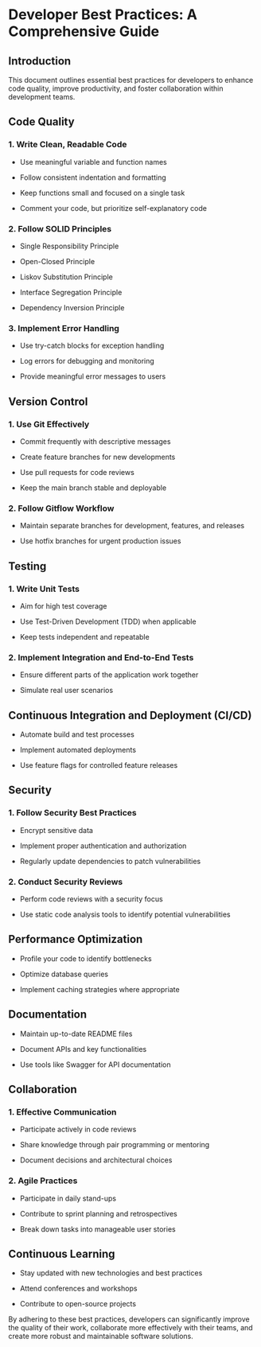 # Developer Best Practices: A Comprehensive Guide

## Introduction

This document outlines essential best practices for developers to enhance code quality, improve productivity, and foster collaboration within development teams.

## Code Quality

### 1. Write Clean, Readable Code

* Use meaningful variable and function names

* Follow consistent indentation and formatting

* Keep functions small and focused on a single task

* Comment your code, but prioritize self-explanatory code

### 2. Follow SOLID Principles

* Single Responsibility Principle

* Open-Closed Principle

* Liskov Substitution Principle

* Interface Segregation Principle

* Dependency Inversion Principle

### 3. Implement Error Handling

* Use try-catch blocks for exception handling

* Log errors for debugging and monitoring

* Provide meaningful error messages to users

## Version Control

### 1. Use Git Effectively

* Commit frequently with descriptive messages

* Create feature branches for new developments

* Use pull requests for code reviews

* Keep the main branch stable and deployable

### 2. Follow Gitflow Workflow

* Maintain separate branches for development, features, and releases

* Use hotfix branches for urgent production issues

## Testing

### 1. Write Unit Tests

* Aim for high test coverage

* Use Test-Driven Development (TDD) when applicable

* Keep tests independent and repeatable

### 2. Implement Integration and End-to-End Tests

* Ensure different parts of the application work together

* Simulate real user scenarios

## Continuous Integration and Deployment (CI/CD)

* Automate build and test processes

* Implement automated deployments

* Use feature flags for controlled feature releases

## Security

### 1. Follow Security Best Practices

* Encrypt sensitive data

* Implement proper authentication and authorization

* Regularly update dependencies to patch vulnerabilities

### 2. Conduct Security Reviews

* Perform code reviews with a security focus

* Use static code analysis tools to identify potential vulnerabilities

## Performance Optimization

* Profile your code to identify bottlenecks

* Optimize database queries

* Implement caching strategies where appropriate

## Documentation

* Maintain up-to-date README files

* Document APIs and key functionalities

* Use tools like Swagger for API documentation

## Collaboration

### 1. Effective Communication

* Participate actively in code reviews

* Share knowledge through pair programming or mentoring

* Document decisions and architectural choices

### 2. Agile Practices

* Participate in daily stand-ups

* Contribute to sprint planning and retrospectives

* Break down tasks into manageable user stories

## Continuous Learning

* Stay updated with new technologies and best practices

* Attend conferences and workshops

* Contribute to open-source projects

By adhering to these best practices, developers can significantly improve the quality of their work, collaborate more effectively with their teams, and create more robust and maintainable software solutions.
